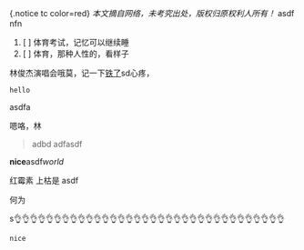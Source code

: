 {.notice tc color=red}
*本文摘自网络，未考究出处，版权归原权利人所有！*
asdf
nfn

1. [ ] 体育考试，记忆可以继续睡
2. [ ] 体育，那种人性的，看样子

林俊杰演唱会哦莫，记一下[铁了](https://ab.com)sd心疼，

```world
hello
```
asdfa

  嗯咯，林

> adbd
> adfasdf

**nice**asdf*world*


红霉素
上枯是
asdf


何为

s👌👌👌👌👌👌👌👌👌👌👌👌👌👌👌👌👌👌👌👌👌👌👌👌👌👌👌👌👌👌👌👌👌👌

```js
nice
```
